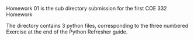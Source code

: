 Homework 01 is the sub directory submission for the first COE 332 Homework

The directory contains 3 python files, corresponding to the three numbered Exercise at the end of the Python Refresher guide. 

